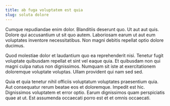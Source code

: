 ```yaml
---
title: ab fuga voluptatem est quia
slug: soluta dolore
---
```


Cumque repudiandae enim dolor. Blanditiis deserunt quo. Ut aut aut quis. Dolore qui accusantium ut sit quo autem. Laboriosam earum ut aut eum voluptates inventore necessitatibus. Non magni debitis repellat optio dolore ducimus.

Quod molestiae dolor et laudantium quo ea reprehenderit nisi. Tenetur fugit voluptate quibusdam repellat et sint vel eaque quia. Et quibusdam non qui magni culpa natus non dignissimos. Numquam sit iste at exercitationem doloremque voluptate voluptas. Ullam provident qui nam sed sed.

Quia et quia tenetur nihil officiis voluptatum voluptates praesentium quia. Aut consequatur rerum beatae eos et doloremque. Impedit est hic. Dignissimos voluptatem et error optio. Earum dignissimos quam perspiciatis quae at ut. Est assumenda occaecati porro est et et omnis occaecati.
